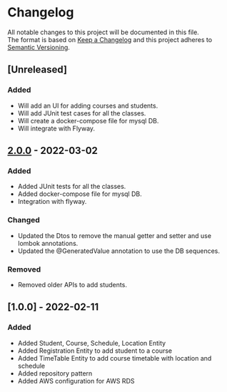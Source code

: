 # Changelog
All notable changes to this project will be documented in this file.<br>
The format is based on [Keep a Changelog](http://keepachangelog.com/) and this project adheres to [Semantic Versioning](http://semver.org/).

## [Unreleased]
### Added
- Will add an UI for adding courses and students.
- Will add JUnit test cases for all the classes.
- Will create a docker-compose file for mysql DB.
- Will integrate with Flyway.

## [2.0.0] - 2022-03-02
### Added
- Added JUnit tests for all the classes.
- Added docker-compose file for mysql DB.
- Integration with flyway.

### Changed
- Updated the Dtos to remove the manual getter and setter and use lombok annotations.
- Updated the @GeneratedValue annotation to use the DB sequences.

### Removed
- Removed older APIs to add students.

## [1.0.0] - 2022-02-11
### Added
- Added Student, Course, Schedule, Location Entity
- Added Registration Entity to add student to a course
- Added TimeTable Entity to add course timetable with location and schedule 
- Added repository pattern
- Added AWS configuration for AWS RDS

[2.0.0]: https://jira.mypaytm.com/browse/AT-1770
